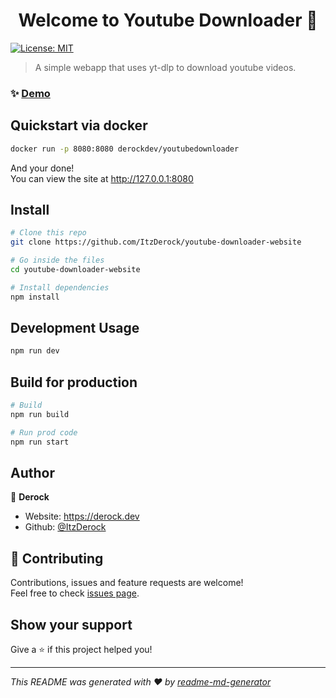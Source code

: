 <h1 align="center">Welcome to Youtube Downloader 👋</h1>
<p>
  <a href="#" target="_blank">
    <img alt="License: MIT" src="https://img.shields.io/badge/License-MIT-yellow.svg" />
  </a>
</p>

> A simple webapp that uses yt-dlp to download youtube videos.

### ✨ [Demo](https://dl.derock.dev)

## Quickstart via docker

```sh
docker run -p 8080:8080 derockdev/youtubedownloader
```

And your done!  
You can view the site at http://127.0.0.1:8080

## Install

```sh
# Clone this repo
git clone https://github.com/ItzDerock/youtube-downloader-website

# Go inside the files
cd youtube-downloader-website

# Install dependencies
npm install
```

## Development Usage

```sh
npm run dev
```

## Build for production
```sh
# Build
npm run build

# Run prod code
npm run start
```

## Author

👤 **Derock**

* Website: https://derock.dev
* Github: [@ItzDerock](https://github.com/ItzDerock)

## 🤝 Contributing

Contributions, issues and feature requests are welcome!<br />Feel free to check [issues page](https://github.com/ItzDerock/youtube-downloader-website/issues). 

## Show your support

Give a ⭐️ if this project helped you!

***
_This README was generated with ❤️ by [readme-md-generator](https://github.com/kefranabg/readme-md-generator)_
